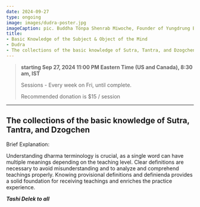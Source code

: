 ```yaml
---
date: 2024-09-27
type: ongoing
image: images/dudra-poster.jpg
imageCaption: pic. Buddha Tönpa Shenrab Miwoche, Founder of Yungdrung Bon
title:
- Basic Knowledge of the Subject & Object of the Mind
- Dudra
- The collections of the basic knowledge of Sutra, Tantra, and Dzogchen
---
```


> **starting Sep 27, 2024 11:00 PM Eastern Time (US and Canada), 8:30 am, IST**
>
> Sessions - Every week on Fri, until complete.
>
> Recommended donation is $15 / session

---

## The collections of the basic knowledge of Sutra, Tantra, and Dzogchen

Brief Explanation:

Understanding dharma terminology is crucial, as a single word can have multiple meanings depending
on the teaching level. Clear definitions are necessary to avoid misunderstanding and to analyze
and comprehend teachings properly. Knowing provisional definitions and definienda provides a solid
foundation for receiving teachings and enriches the practice experience.

**_Tashi Delek to all_**
